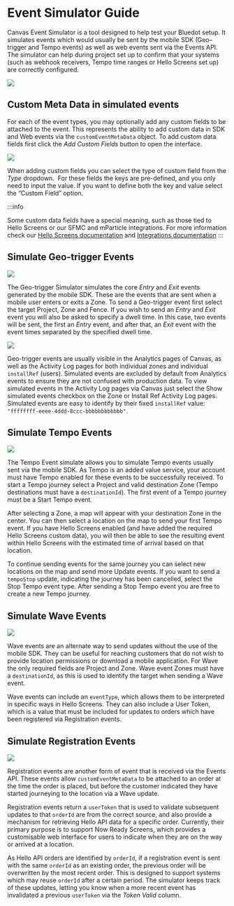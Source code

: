 Event Simulator Guide
=====================

Canvas Event Simulator is a tool designed to help test your Bluedot setup. It simulates events which would usually be sent by the mobile SDK (Geo–trigger and Tempo events) as well as web events sent via the Events API. The simulator can help during project set up to confirm that your systems (such as webhook receivers, Tempo time ranges or Hello Screens set up) are correctly configured.

![](https://docs.bluedot.io/wp-content/uploads/2021/11/event_simulator_main_dashboard-1024x425.png)

**Custom Meta Data in simulated events**
----------------------------------------

For each of the event types, you may optionally add any custom fields to be attached to the event. This represents the ability to add custom data in SDK and Web events via the `customEventMetaData` object. To add custom data fields first click the _Add Custom Fields_ button to open the interface.

![](https://docs.bluedot.io/wp-content/uploads/2021/11/event_simulator_custom_data.png)

When adding custom fields you can select the type of custom field from the _Type_ dropdown.  For these fields the keys are pre-defined, and you only need to input the value. If you want to define both the key and value select the “Custom Field” option.

:::info

Some custom data fields have a special meaning, such as those tied to Hello Screens or our SFMC and mParticle integrations. For more information check our [Hello Screens documentation](../Hello%20Screens/Overview.md) and [Integrations documentation](../Integrations/Overview.md)
:::

**Simulate Geo-trigger Events**
-------------------------------

![](https://docs.bluedot.io/wp-content/uploads/2021/11/event_simulator_geotrigger-e1637195716943.png)

The Geo-trigger Simulator simulates the core _Entry_ and _Exit_ events generated by the mobile SDK. These are the events that are sent when a mobile user enters or exits a Zone. To send a Geo-trigger event first select the target Project, Zone and Fence. If you wish to send an _Entry_ and _Exit_ event you will also be asked to specify a dwell time. In this case, two events will be sent, the first an _Entry_ event, and after that, an _Exit_ event with the event times separated by the specified dwell time.

![](https://docs.bluedot.io/wp-content/uploads/2021/11/event_simulator_activity_log-1024x424.png)

Geo-trigger events are usually visible in the Analytics pages of Canvas, as well as the Activity Log pages for both individual zones and individual `installRef` (users). Simulated events are excluded by default from Analytics events to ensure they are not confused with production data. To view simulated events in the Activity Log pages via Canvas just select the Show simulated events checkbox on the Zone or Install Ref Activity Log pages. Simulated events are easy to identify by their fixed `installRef` value: `"ffffffff-eeee-4ddd-8ccc-bbbbbbbbbbbb"`.

**Simulate Tempo Events**
-------------------------

![](https://docs.bluedot.io/wp-content/uploads/2021/11/event_simulator_tempo-e1637195682448-1024x784.png)

The Tempo Event simulate allows you to simulate Tempo events usually sent via the mobile SDK. As Tempo is an added value service, your account must have Tempo enabled for these events to be successfully received. To start a Tempo journey select a Project and valid destination Zone (Tempo destinations must have a `destinationId`). The first event of a Tempo journey must be a Start Tempo event.

After selecting a Zone, a map will appear with your destination Zone in the center. You can then select a location on the map to send your first Tempo event. If you have Hello Screens enabled (and have added the required Hello Screens custom data), you will then be able to see the resulting event within Hello Screens with the estimated time of arrival based on that location.

To continue sending events for the same journey you can select new locations on the map and send more Update events. If you want to send a `tempoStop` update, indicating the journey has been cancelled, select the Stop Tempo event type. After sending a Stop Tempo event you are free to create a new Tempo journey.

**Simulate Wave Events**
------------------------

![](https://docs.bluedot.io/wp-content/uploads/2021/11/event_simulator_wave.png)

Wave events are an alternate way to send updates without the use of the mobile SDK. They can be useful for reaching customers that do not wish to provide location permissions or download a mobile application. For Wave the only required fields are Project and Zone. Wave event Zones must have a `destinationId`, as this is used to identify the target when sending a Wave event.

Wave events can include an `eventType`, which allows them to be interpreted in specific ways in Hello Screens. They can also include a User Token, which is a value that must be included for updates to orders which have been registered via Registration events.

**Simulate Registration Events**
--------------------------------

![](https://docs.bluedot.io/wp-content/uploads/2021/11/event_simulator_registration-e1637196017846.png)

Registration events are another form of event that is received via the Events API. These events allow `customEventMetaData` to be attached to an order at the time the order is placed, but before the customer indicated they have started journeying to the location via a Wave update.

Registration events return a `userToken` that is used to validate subsequent updates to that `orderId` are from the correct source, and also provide a mechanism for retrieving Hello API data for a specific order. Currently, their primary purpose is to support Now Ready Screens, which provides a customisable web interface for users to indicate when they are on the way or arrived at a location.

As Hello API orders are identified by `orderId`, if a registration event is sent with the same `orderId` as an existing order, the previous order will be overwritten by the most recent order. This is designed to support systems which may reuse `orderId` after a certain period. The simulator keeps track of these updates, letting you know when a more recent event has invalidated a previous `userToken` via the _Token Valid_ column.